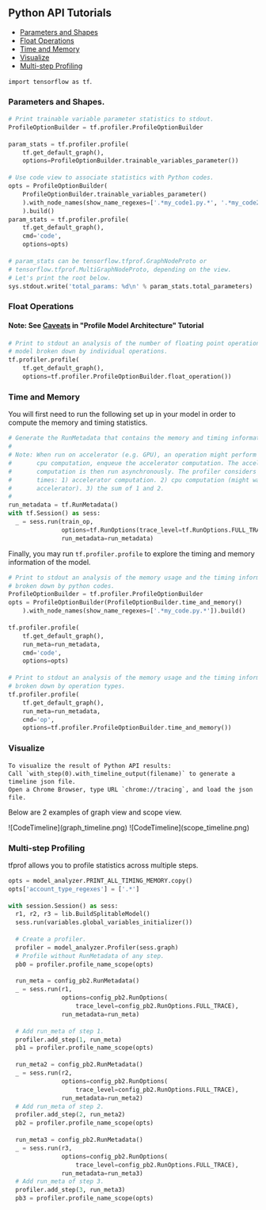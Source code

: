 ## Python API Tutorials

* [Parameters and Shapes](#parameters-and-shapes)
* [Float Operations](#float-operations)
* [Time and Memory](#time-and-memory)
* [Visualize](#visualize)
* [Multi-step Profiling](#multi-step-profiling)

```import tensorflow as tf```.

### Parameters and Shapes.
```python
# Print trainable variable parameter statistics to stdout.
ProfileOptionBuilder = tf.profiler.ProfileOptionBuilder

param_stats = tf.profiler.profile(
    tf.get_default_graph(),
    options=ProfileOptionBuilder.trainable_variables_parameter())

# Use code view to associate statistics with Python codes.
opts = ProfileOptionBuilder(
    ProfileOptionBuilder.trainable_variables_parameter()
    ).with_node_names(show_name_regexes=['.*my_code1.py.*', '.*my_code2.py.*']
    ).build()
param_stats = tf.profiler.profile(
    tf.get_default_graph(),
    cmd='code',
    options=opts)

# param_stats can be tensorflow.tfprof.GraphNodeProto or
# tensorflow.tfprof.MultiGraphNodeProto, depending on the view.
# Let's print the root below.
sys.stdout.write('total_params: %d\n' % param_stats.total_parameters)
```

### Float Operations

#### Note: See [Caveats](profile_model_architecture.md#caveats) in "Profile Model Architecture" Tutorial
``` python
# Print to stdout an analysis of the number of floating point operations in the
# model broken down by individual operations.
tf.profiler.profile(
    tf.get_default_graph(),
    options=tf.profiler.ProfileOptionBuilder.float_operation())
```

### Time and Memory
You will first need to run the following set up in your model in order to
compute the memory and timing statistics.

```python
# Generate the RunMetadata that contains the memory and timing information.
#
# Note: When run on accelerator (e.g. GPU), an operation might perform some
#       cpu computation, enqueue the accelerator computation. The accelerator
#       computation is then run asynchronously. The profiler considers 3
#       times: 1) accelerator computation. 2) cpu computation (might wait on
#       accelerator). 3) the sum of 1 and 2.
#
run_metadata = tf.RunMetadata()
with tf.Session() as sess:
  _ = sess.run(train_op,
               options=tf.RunOptions(trace_level=tf.RunOptions.FULL_TRACE),
               run_metadata=run_metadata)
```

Finally, you may run `tf.profiler.profile` to explore the timing and memory
information of the model.

``` python
# Print to stdout an analysis of the memory usage and the timing information
# broken down by python codes.
ProfileOptionBuilder = tf.profiler.ProfileOptionBuilder
opts = ProfileOptionBuilder(ProfileOptionBuilder.time_and_memory()
    ).with_node_names(show_name_regexes=['.*my_code.py.*']).build()

tf.profiler.profile(
    tf.get_default_graph(),
    run_meta=run_metadata,
    cmd='code',
    options=opts)

# Print to stdout an analysis of the memory usage and the timing information
# broken down by operation types.
tf.profiler.profile(
    tf.get_default_graph(),
    run_meta=run_metadata,
    cmd='op',
    options=tf.profiler.ProfileOptionBuilder.time_and_memory())
```

### Visualize

```
To visualize the result of Python API results:
Call `with_step(0).with_timeline_output(filename)` to generate a timeline json file.
Open a Chrome Browser, type URL `chrome://tracing`, and load the json file.
```

Below are 2 examples of graph view and scope view.

<left>
![CodeTimeline](graph_timeline.png)
![CodeTimeline](scope_timeline.png)
</left>

### Multi-step Profiling

tfprof allows you to profile statistics across multiple steps.

```python
opts = model_analyzer.PRINT_ALL_TIMING_MEMORY.copy()
opts['account_type_regexes'] = ['.*']

with session.Session() as sess:
  r1, r2, r3 = lib.BuildSplitableModel()
  sess.run(variables.global_variables_initializer())

  # Create a profiler.
  profiler = model_analyzer.Profiler(sess.graph)
  # Profile without RunMetadata of any step.
  pb0 = profiler.profile_name_scope(opts)

  run_meta = config_pb2.RunMetadata()
  _ = sess.run(r1,
               options=config_pb2.RunOptions(
                   trace_level=config_pb2.RunOptions.FULL_TRACE),
               run_metadata=run_meta)

  # Add run_meta of step 1.
  profiler.add_step(1, run_meta)
  pb1 = profiler.profile_name_scope(opts)

  run_meta2 = config_pb2.RunMetadata()
  _ = sess.run(r2,
               options=config_pb2.RunOptions(
                   trace_level=config_pb2.RunOptions.FULL_TRACE),
               run_metadata=run_meta2)
  # Add run_meta of step 2.
  profiler.add_step(2, run_meta2)
  pb2 = profiler.profile_name_scope(opts)

  run_meta3 = config_pb2.RunMetadata()
  _ = sess.run(r3,
               options=config_pb2.RunOptions(
                   trace_level=config_pb2.RunOptions.FULL_TRACE),
               run_metadata=run_meta3)
  # Add run_meta of step 3.
  profiler.add_step(3, run_meta3)
  pb3 = profiler.profile_name_scope(opts)
```
